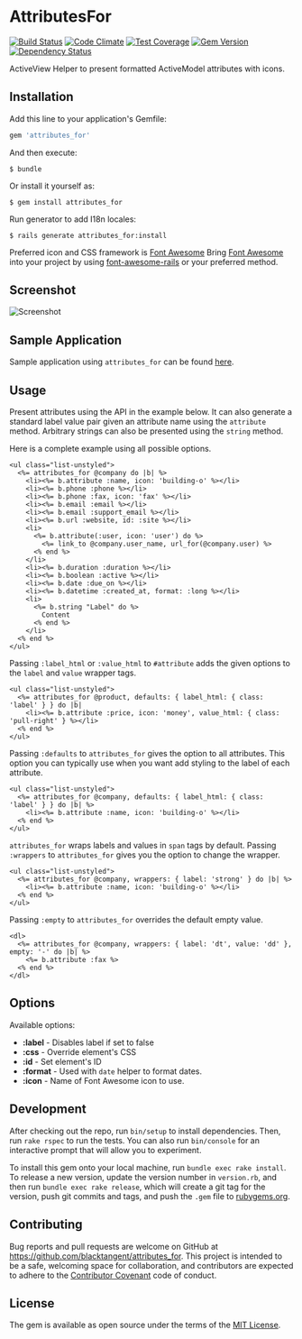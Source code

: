 [travis]: https://travis-ci.org/blacktangent/attributes_for
[codeclimate]: https://codeclimate.com/github/blacktangent/attributes_for
[coveralls]: https://coveralls.io/r/blacktangent/attributes_for
[rubygems]: https://rubygems.org/gems/attributes_for
[fontawesome]: https://fortawesome.github.io/Font-Awesome
[fontawesomerails]: https://github.com/bokmann/font-awesome-rails
[gemnasium]: https://gemnasium.com/blacktangent/attributes_for


# AttributesFor

[![Build Status](https://travis-ci.org/blacktangent/attributes_for.svg?branch=master)][travis]
[![Code Climate](https://codeclimate.com/github/blacktangent/attributes_for/badges/gpa.svg)][codeclimate]
[![Test Coverage](http://img.shields.io/coveralls/blacktangent/attributes_for/master.svg)][coveralls]
[![Gem Version](http://img.shields.io/gem/v/attributes_for.svg)][rubygems]
[![Dependency Status](https://gemnasium.com/blacktangent/attributes_for.png)][gemnasium]

ActiveView Helper to present formatted ActiveModel attributes with
icons.

## Installation

Add this line to your application's Gemfile:

```ruby
gem 'attributes_for'
```

And then execute:

    $ bundle

Or install it yourself as:

    $ gem install attributes_for

Run generator to add I18n locales:

    $ rails generate attributes_for:install

Preferred icon and CSS framework is [Font Awesome][fontawesome] Bring
[Font Awesome][fontawesome] into your project by using
[font-awesome-rails][fontawesomerails] or your preferred method.

## Screenshot
![Screenshot](https://cloud.githubusercontent.com/assets/1222916/9355402/295b6324-46a3-11e5-9f8c-ff864b837cdd.png)

## Sample Application

Sample application using `attributes_for` can be found
[here](https://github.com/blacktangent/attributes_for-demo).

## Usage

Present attributes using the API in the example below. It can also generate a
standard label value pair given an attribute name using the `attribute` method. Arbitrary
strings can also be presented using the `string` method.

Here is a complete example using all possible options.

```erb
<ul class="list-unstyled">
  <%= attributes_for @company do |b| %>
    <li><%= b.attribute :name, icon: 'building-o' %></li>
    <li><%= b.phone :phone %></li>
    <li><%= b.phone :fax, icon: 'fax' %></li>
    <li><%= b.email :email %></li>
    <li><%= b.email :support_email %></li>
    <li><%= b.url :website, id: :site %></li>
    <li>
      <%= b.attribute(:user, icon: 'user') do %>
        <%= link_to @company.user_name, url_for(@company.user) %>
      <% end %>
    </li>
    <li><%= b.duration :duration %></li>
    <li><%= b.boolean :active %></li>
    <li><%= b.date :due_on %></li>
    <li><%= b.datetime :created_at, format: :long %></li>
    <li>
      <%= b.string "Label" do %>
        Content
      <% end %>
    </li>
  <% end %>
</ul>
```

Passing `:label_html` or `:value_html` to `#attribute` adds the given
options to the `label` and `value` wrapper tags.

```erb
<ul class="list-unstyled">
  <%= attributes_for @product, defaults: { label_html: { class: 'label' } } do |b|
    <li><%= b.attribute :price, icon: 'money', value_html: { class: 'pull-right' } %></li>
  <% end %>
</ul>
```

Passing `:defaults` to `attributes_for` gives the option to all
attributes. This option you can typically use when you want add styling
to the label of each attribute.

```erb
<ul class="list-unstyled">
  <%= attributes_for @company, defaults: { label_html: { class: 'label' } } do |b| %>
    <li><%= b.attribute :name, icon: 'building-o' %></li>
  <% end %>
</ul>
```

`attributes_for` wraps labels and values in `span` tags by default. Passing
`:wrappers` to `attributes_for` gives you the option to change the wrapper.

```erb
<ul class="list-unstyled">
  <%= attributes_for @company, wrappers: { label: 'strong' } do |b| %>
    <li><%= b.attribute :name, icon: 'building-o' %></li>
  <% end %>
</ul>
```

Passing `:empty` to `attributes_for` overrides the default empty value.

```erb
<dl>
  <%= attributes_for @company, wrappers: { label: 'dt', value: 'dd' }, empty: '-' do |b| %>
    <%= b.attribute :fax %>
  <% end %>
</dl>
```

## Options

Available options:

* __:label__ - Disables label if set to false
* __:css__ - Override element's CSS
* __:id__ - Set element's ID
* __:format__ - Used with `date` helper to format dates.
* __:icon__ - Name of Font Awesome icon to use.

## Development

After checking out the repo, run `bin/setup` to install dependencies. Then, run `rake rspec` to run the tests. You can also run `bin/console` for an interactive prompt that will allow you to experiment.

To install this gem onto your local machine, run `bundle exec rake install`. To release a new version, update the version number in `version.rb`, and then run `bundle exec rake release`, which will create a git tag for the version, push git commits and tags, and push the `.gem` file to [rubygems.org](https://rubygems.org).

## Contributing

Bug reports and pull requests are welcome on GitHub at https://github.com/blacktangent/attributes_for. This project is intended to be a safe, welcoming space for collaboration, and contributors are expected to adhere to the [Contributor Covenant](contributor-covenant.org) code of conduct.


## License

The gem is available as open source under the terms of the [MIT License](http://opensource.org/licenses/MIT).

